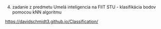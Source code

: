 4. zadanie z predmetu Umelá inteligencia na FIIT STU - klasifikácia bodov pomocou kNN algoritmu

https://davidschmidt3.github.io/Classification/

